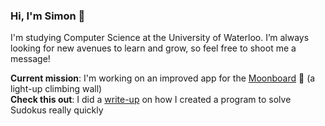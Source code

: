 ### Hi, I'm Simon 👋

I'm studying Computer Science at the University of Waterloo. I’m always looking for new avenues to learn and grow, so feel free to shoot me a message!

**Current mission**: I'm working on an improved app for the [Moonboard](https://moonboard.com/) 🌝 (a light-up climbing wall)  
**Check this out**: I did a [write-up](https://github.com/smchase/Sudoku-Solver) on how I created a program to solve Sudokus really quickly
